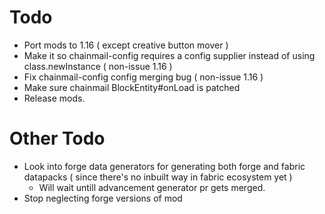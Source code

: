 # Todo
- Port mods to 1.16 ( except creative button mover )
- Make it so chainmail-config requires a config supplier instead of using class.newInstance ( non-issue 1.16 )
- Fix chainmail-config config merging bug ( non-issue 1.16 )
- Make sure chainmail BlockEntity#onLoad is patched
- Release mods.
# Other Todo
- Look into forge data generators for generating both forge and fabric datapacks ( since there's no inbuilt way in fabric ecosystem yet )
  - Will wait untill advancement generator pr gets merged.
- Stop neglecting forge versions of mod
